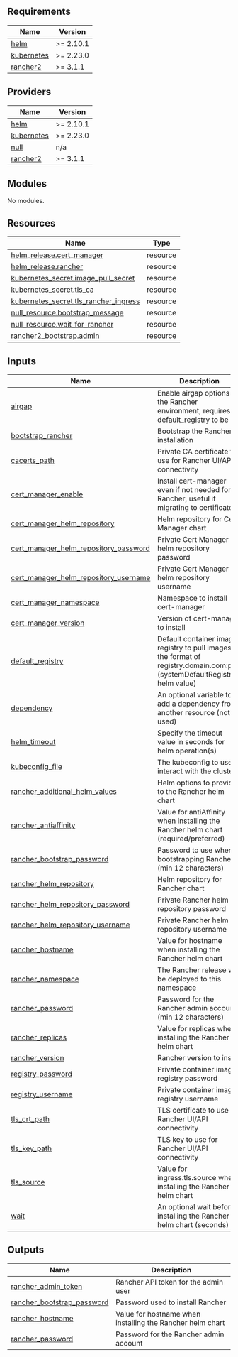 ## Requirements

| Name | Version |
|------|---------|
| <a name="requirement_helm"></a> [helm](#requirement\_helm) | >= 2.10.1 |
| <a name="requirement_kubernetes"></a> [kubernetes](#requirement\_kubernetes) | >= 2.23.0 |
| <a name="requirement_rancher2"></a> [rancher2](#requirement\_rancher2) | >= 3.1.1 |

## Providers

| Name | Version |
|------|---------|
| <a name="provider_helm"></a> [helm](#provider\_helm) | >= 2.10.1 |
| <a name="provider_kubernetes"></a> [kubernetes](#provider\_kubernetes) | >= 2.23.0 |
| <a name="provider_null"></a> [null](#provider\_null) | n/a |
| <a name="provider_rancher2"></a> [rancher2](#provider\_rancher2) | >= 3.1.1 |

## Modules

No modules.

## Resources

| Name | Type |
|------|------|
| [helm_release.cert_manager](https://registry.terraform.io/providers/hashicorp/helm/latest/docs/resources/release) | resource |
| [helm_release.rancher](https://registry.terraform.io/providers/hashicorp/helm/latest/docs/resources/release) | resource |
| [kubernetes_secret.image_pull_secret](https://registry.terraform.io/providers/hashicorp/kubernetes/latest/docs/resources/secret) | resource |
| [kubernetes_secret.tls_ca](https://registry.terraform.io/providers/hashicorp/kubernetes/latest/docs/resources/secret) | resource |
| [kubernetes_secret.tls_rancher_ingress](https://registry.terraform.io/providers/hashicorp/kubernetes/latest/docs/resources/secret) | resource |
| [null_resource.bootstrap_message](https://registry.terraform.io/providers/hashicorp/null/latest/docs/resources/resource) | resource |
| [null_resource.wait_for_rancher](https://registry.terraform.io/providers/hashicorp/null/latest/docs/resources/resource) | resource |
| [rancher2_bootstrap.admin](https://registry.terraform.io/providers/rancher/rancher2/latest/docs/resources/bootstrap) | resource |

## Inputs

| Name | Description | Type | Default | Required |
|------|-------------|------|---------|:--------:|
| <a name="input_airgap"></a> [airgap](#input\_airgap) | Enable airgap options for the Rancher environment, requires default\_registry to be set | `bool` | `false` | no |
| <a name="input_bootstrap_rancher"></a> [bootstrap\_rancher](#input\_bootstrap\_rancher) | Bootstrap the Rancher installation | `bool` | `true` | no |
| <a name="input_cacerts_path"></a> [cacerts\_path](#input\_cacerts\_path) | Private CA certificate to use for Rancher UI/API connectivity | `string` | `null` | no |
| <a name="input_cert_manager_enable"></a> [cert\_manager\_enable](#input\_cert\_manager\_enable) | Install cert-manager even if not needed for Rancher, useful if migrating to certificates | `string` | `false` | no |
| <a name="input_cert_manager_helm_repository"></a> [cert\_manager\_helm\_repository](#input\_cert\_manager\_helm\_repository) | Helm repository for Cert Manager chart | `string` | `null` | no |
| <a name="input_cert_manager_helm_repository_password"></a> [cert\_manager\_helm\_repository\_password](#input\_cert\_manager\_helm\_repository\_password) | Private Cert Manager helm repository password | `string` | `null` | no |
| <a name="input_cert_manager_helm_repository_username"></a> [cert\_manager\_helm\_repository\_username](#input\_cert\_manager\_helm\_repository\_username) | Private Cert Manager helm repository username | `string` | `null` | no |
| <a name="input_cert_manager_namespace"></a> [cert\_manager\_namespace](#input\_cert\_manager\_namespace) | Namespace to install cert-manager | `string` | `"cert-manager"` | no |
| <a name="input_cert_manager_version"></a> [cert\_manager\_version](#input\_cert\_manager\_version) | Version of cert-manager to install | `string` | `"v1.11.0"` | no |
| <a name="input_default_registry"></a> [default\_registry](#input\_default\_registry) | Default container image registry to pull images in the format of registry.domain.com:port (systemDefaultRegistry helm value) | `string` | `null` | no |
| <a name="input_dependency"></a> [dependency](#input\_dependency) | An optional variable to add a dependency from another resource (not used) | `any` | `null` | no |
| <a name="input_helm_timeout"></a> [helm\_timeout](#input\_helm\_timeout) | Specify the timeout value in seconds for helm operation(s) | `number` | `600` | no |
| <a name="input_kubeconfig_file"></a> [kubeconfig\_file](#input\_kubeconfig\_file) | The kubeconfig to use to interact with the cluster | `string` | `"~/.kube/config"` | no |
| <a name="input_rancher_additional_helm_values"></a> [rancher\_additional\_helm\_values](#input\_rancher\_additional\_helm\_values) | Helm options to provide to the Rancher helm chart | `list(string)` | `[]` | no |
| <a name="input_rancher_antiaffinity"></a> [rancher\_antiaffinity](#input\_rancher\_antiaffinity) | Value for antiAffinity when installing the Rancher helm chart (required/preferred) | `string` | `"required"` | no |
| <a name="input_rancher_bootstrap_password"></a> [rancher\_bootstrap\_password](#input\_rancher\_bootstrap\_password) | Password to use when bootstrapping Rancher (min 12 characters) | `string` | `"initial-bootstrap-password"` | no |
| <a name="input_rancher_helm_repository"></a> [rancher\_helm\_repository](#input\_rancher\_helm\_repository) | Helm repository for Rancher chart | `string` | `null` | no |
| <a name="input_rancher_helm_repository_password"></a> [rancher\_helm\_repository\_password](#input\_rancher\_helm\_repository\_password) | Private Rancher helm repository password | `string` | `null` | no |
| <a name="input_rancher_helm_repository_username"></a> [rancher\_helm\_repository\_username](#input\_rancher\_helm\_repository\_username) | Private Rancher helm repository username | `string` | `null` | no |
| <a name="input_rancher_hostname"></a> [rancher\_hostname](#input\_rancher\_hostname) | Value for hostname when installing the Rancher helm chart | `string` | n/a | yes |
| <a name="input_rancher_namespace"></a> [rancher\_namespace](#input\_rancher\_namespace) | The Rancher release will be deployed to this namespace | `string` | `"cattle-system"` | no |
| <a name="input_rancher_password"></a> [rancher\_password](#input\_rancher\_password) | Password for the Rancher admin account (min 12 characters) | `string` | `null` | no |
| <a name="input_rancher_replicas"></a> [rancher\_replicas](#input\_rancher\_replicas) | Value for replicas when installing the Rancher helm chart | `number` | `3` | no |
| <a name="input_rancher_version"></a> [rancher\_version](#input\_rancher\_version) | Rancher version to install | `string` | `null` | no |
| <a name="input_registry_password"></a> [registry\_password](#input\_registry\_password) | Private container image registry password | `string` | `null` | no |
| <a name="input_registry_username"></a> [registry\_username](#input\_registry\_username) | Private container image registry username | `string` | `null` | no |
| <a name="input_tls_crt_path"></a> [tls\_crt\_path](#input\_tls\_crt\_path) | TLS certificate to use for Rancher UI/API connectivity | `string` | `null` | no |
| <a name="input_tls_key_path"></a> [tls\_key\_path](#input\_tls\_key\_path) | TLS key to use for Rancher UI/API connectivity | `string` | `null` | no |
| <a name="input_tls_source"></a> [tls\_source](#input\_tls\_source) | Value for ingress.tls.source when installing the Rancher helm chart | `string` | `"rancher"` | no |
| <a name="input_wait"></a> [wait](#input\_wait) | An optional wait before installing the Rancher helm chart (seconds) | `any` | `null` | no |

## Outputs

| Name | Description |
|------|-------------|
| <a name="output_rancher_admin_token"></a> [rancher\_admin\_token](#output\_rancher\_admin\_token) | Rancher API token for the admin user |
| <a name="output_rancher_bootstrap_password"></a> [rancher\_bootstrap\_password](#output\_rancher\_bootstrap\_password) | Password used to install Rancher |
| <a name="output_rancher_hostname"></a> [rancher\_hostname](#output\_rancher\_hostname) | Value for hostname when installing the Rancher helm chart |
| <a name="output_rancher_password"></a> [rancher\_password](#output\_rancher\_password) | Password for the Rancher admin account |

